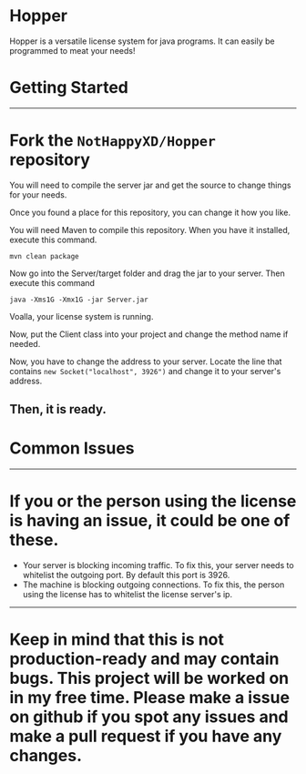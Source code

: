 # Hopper
Hopper is a versatile license system for java programs. It can easily be programmed to meat your needs!

# Getting Started
---
# Fork the `NotHappyXD/Hopper` repository
You will need to compile the server jar and get the source to change things for your needs.

Once you found a place for this repository, you can change it how you like.

You will need Maven to compile this repository.
When you have it installed, execute this command.
```
mvn clean package
```

Now go into the Server/target folder and drag the jar to your server.
Then execute this command

```
java -Xms1G -Xmx1G -jar Server.jar
```

Voalla, your license system is running.

Now, put the Client class into your project and change the method name if needed.

Now, you have to change the address to your server.
Locate the line that contains ``new Socket("localhost", 3926")`` and change it to your server's address.

Then, it is ready.
---

# Common Issues
---

# If you or the person using the license is having an issue, it could be one of these.

- Your server is blocking incoming traffic. To fix this, your server needs to whitelist the outgoing port. By default this port is 3926.
- The machine is blocking outgoing connections. To fix this, the person using the license has to whitelist the license server's ip.
---

# Keep in mind that this is not production-ready and may contain bugs. This project will be worked on in my free time. Please make a issue on github if you spot any issues and make a pull request if you have any changes.
